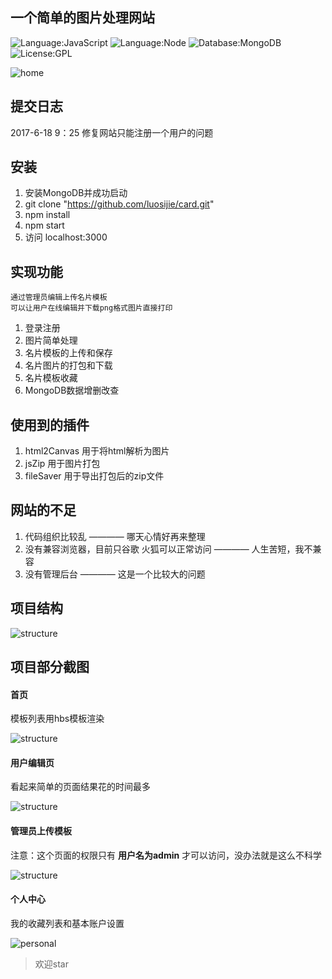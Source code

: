 ## 一个简单的图片处理网站

![Language:JavaScript](https://img.shields.io/badge/Language-Javascript-orange.svg?style=flate)
![Language:Node](https://img.shields.io/badge/Language-Node-green.svg?style=flate)
![Database:MongoDB](https://img.shields.io/badge/Database-MongoDB-green.svg?style=flate)
![License:GPL](https://img.shields.io/cran/l/devtools.svg)


![home](https://github.com/luosijie/Front-end-Blog/blob/master/img/a.PNG?raw=true)


## 提交日志
2017-6-18 9：25 修复网站只能注册一个用户的问题


## 安装
1. 安装MongoDB并成功启动
2. git clone "https://github.com/luosijie/card.git"
3. npm install
4. npm start
5. 访问 localhost:3000

## 实现功能
```
通过管理员编辑上传名片模板
可以让用户在线编辑并下载png格式图片直接打印
```
1. 登录注册
2. 图片简单处理
3. 名片模板的上传和保存
4. 名片图片的打包和下载
4. 名片模板收藏
5. MongoDB数据增删改查

## 使用到的插件
1. html2Canvas 用于将html解析为图片
2. jsZip 用于图片打包
3. fileSaver 用于导出打包后的zip文件

## 网站的不足
1. 代码组织比较乱 ———— 哪天心情好再来整理
2. 没有兼容浏览器，目前只谷歌 火狐可以正常访问 ———— 人生苦短，我不兼容
3. 没有管理后台 ———— 这是一个比较大的问题

## 项目结构

![structure](https://github.com/luosijie/Front-end-Blog/blob/master/img/structure.PNG?raw=true)

## 项目部分截图
#### 首页
模板列表用hbs模板渲染

![structure](https://github.com/luosijie/Front-end-Blog/blob/master/img/home.PNG?raw=true)

#### 用户编辑页
看起来简单的页面结果花的时间最多

![structure](https://github.com/luosijie/Front-end-Blog/blob/master/img/edit.PNG)

#### 管理员上传模板
注意：这个页面的权限只有 **用户名为admin** 才可以访问，没办法就是这么不科学

![structure](https://github.com/luosijie/Front-end-Blog/blob/master/img/upload.PNG?raw=true)

#### 个人中心
我的收藏列表和基本账户设置

![personal](https://github.com/luosijie/Front-end-Blog/blob/master/img/personal.PNG?raw=true)


> 欢迎star

